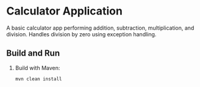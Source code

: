 # Calculator Application

A basic calculator app performing addition, subtraction, multiplication, and division. Handles division by zero using exception handling.

## Build and Run
1. Build with Maven:
   ```bash
   mvn clean install
